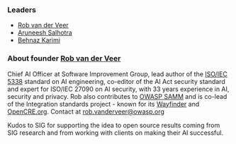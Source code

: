 ### Leaders
* [Rob van der Veer](mailto:rob.vanderveer@owasp.org)
* [Aruneesh Salhotra](mailto:aruneesh.salhotra@owasp.org)
* [Behnaz Karimi](mailto:behnaz.karimi@owasp.org)
  
### About founder [Rob van der Veer](https://www.linkedin.com/in/robvanderveer/)
Chief AI Officer at Software Improvement Group, lead author of the [ISO/IEC 5338](https://www.iso.org/standard/81118.html) standard on AI engineering, co-editor of the AI Act security standard and expert for ISO/IEC 27090 on AI security, with 33 years experience in AI, security and privacy. Rob also contributes to [OWASP SAMM](https://owaspsamm.org/guidance/agile/) and is co-lead of the Integration standards project - known for its [Wayfinder](https://owasp.org/www-project-integration-standards/) and [OpenCRE.org](https://www.opencre.org/). Contact at [rob.vanderveer@owasp.org](mailto:rob.vanderveer@owasp.org)

Kudos to SIG for supporting the idea to open source results coming from SIG research and from working with clients on making their AI successful.
